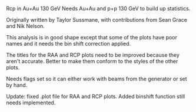 Rcp in Au+Au 130 GeV
Needs Au+Au and p+p 130 GeV to build up statistics.

Originally written by Taylor Sussmane, with contributions from Sean Grace and Nik Nelson.

This analysis is in good shape except that some of the plots have poor names and it needs the bin shift correction applied.

The titles for the RAA and RCP plots need to be improved because they aren't accurate.  Better to make them conform to the styles of the other plots.

Needs flags set so it can either work with beams from the generator or set by hand.

Update: fixed .plot file for RAA and RCP plots. Added binshift function still needs implemented.
